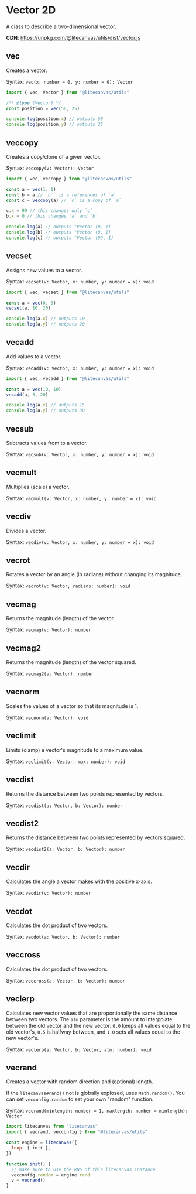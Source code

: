 # Vector 2D

A class to describe a two-dimensional vector.

**CDN**: https://unpkg.com/@litecanvas/utils/dist/vector.js

## vec

Creates a vector.

Syntax: `vec(x: number = 0, y: number = 0): Vector`

```js
import { vec, Vector } from "@litecanvas/utils"

/** @type {Vector} */
const position = vec(50, 25)

console.log(position.x) // outputs 50
console.log(position.y) // outputs 25
```

## veccopy

Creates a copy/clone of a given vector.

Syntax: `veccopy(v: Vector): Vector`

```js
import { vec, veccopy } from "@litecanvas/utils"

const a = vec(1, 1)
const b = a // `b`` is a references of `a`
const c = veccopy(a) // `c` is a copy of `a`

c.x = 99 // this changes only `c`
b.x = 0 // this changes `a` and `b`

console.log(a) // outputs "Vector (0, 1)
console.log(b) // outputs "Vector (0, 1)
console.log(c) // outputs "Vector (99, 1)
```

## vecset

Assigns new values to a vector.

Syntax: `vecset(v: Vector, x: number, y: number = x): void`

```js
import { vec, vecset } from "@litecanvas/utils"

const a = vec(0, 0)
vecset(a, 10, 20)

console.log(a.x) // outputs 10
console.log(a.y) // outputs 20
```

## vecadd

Add values to a vector.

Syntax: `vecadd(v: Vector, x: number, y: number = x): void`

```js
import { vec, vecadd } from "@litecanvas/utils"

const a = vec(10, 10)
vecadd(a, 5, 20)

console.log(a.x) // outputs 15
console.log(a.y) // outputs 30
```

## vecsub

Subtracts values from to a vector.

Syntax: `vecsub(v: Vector, x: number, y: number = x): void`

## vecmult

Multiplies (scale) a vector.

Syntax: `vecmult(v: Vector, x: number, y: number = x): void`

## vecdiv

Divides a vector.

Syntax: `vecdiv(v: Vector, x: number, y: number = x): void`

## vecrot

Rotates a vector by an angle (in radians) without changing its magnitude.

Syntax: `vecrot(v: Vector, radians: number): void`

## vecmag

Returns the magnitude (length) of the vector.

Syntax: `vecmag(v: Vector): number`

## vecmag2

Returns the magnitude (length) of the vector squared.

Syntax: `vecmag2(v: Vector): number`

## vecnorm

Scales the values of a vector so that its magnitude is 1.

Syntax: `vecnorm(v: Vector): void`

## veclimit

Limits (clamp) a vector's magnitude to a maximum value.

Syntax: `veclimit(v: Vector, max: number): void`

## vecdist

Returns the distance between two points represented by vectors.

Syntax: `vecdist(a: Vector, b: Vector): number`

## vecdist2

Returns the distance between two points represented by vectors squared.

Syntax: `vecdist2(a: Vector, b: Vector): number`

## vecdir

Calculates the angle a vector makes with the positive x-axis.

Syntax: `vecdir(v: Vector): number`

## vecdot

Calculates the dot product of two vectors.

Syntax: `vecdot(a: Vector, b: Vector): number`

## veccross

Calculates the dot product of two vectors.

Syntax: `veccross(a: Vector, b: Vector): number`

## veclerp

Calculates new vector values that are proportionally the same distance between two vectors.
The `atm` parameter is the amount to interpolate between the old vector and the new vector:
`0.0` keeps all values equal to the old vector's, `0.5` is halfway between, and `1.0` sets all
values equal to the new vector's.

Syntax: `veclerp(a: Vector, b: Vector, atm: number): void`

## vecrand

Creates a vector with random direction and (optional) length.

If the `litecanvas#rand()` not is globally explosed, uses `Math.random()`.
You can set `vecconfig.random` to set your own "random" function.

Syntax: `vecrand(minlength: number = 1, maxlength: number = minlength): Vector`

```js
import litecanvas from "litecanvas"
import { vecrand, vecconfig } from "@litecanvas/utils"

const engine = litecanvas({
  loop: { init },
})

function init() {
  // make sure to use the RNG of this litecanvas instance
  vecconfig.random = engine.rand
  v = vecrand()
}
```
